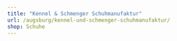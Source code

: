 ```yaml
---
title: "Kennel & Schmenger Schuhmanufaktur"
url: /augsburg/kennel-und-schmenger-schuhmanufaktur/
shop: Schuhe
---
```

